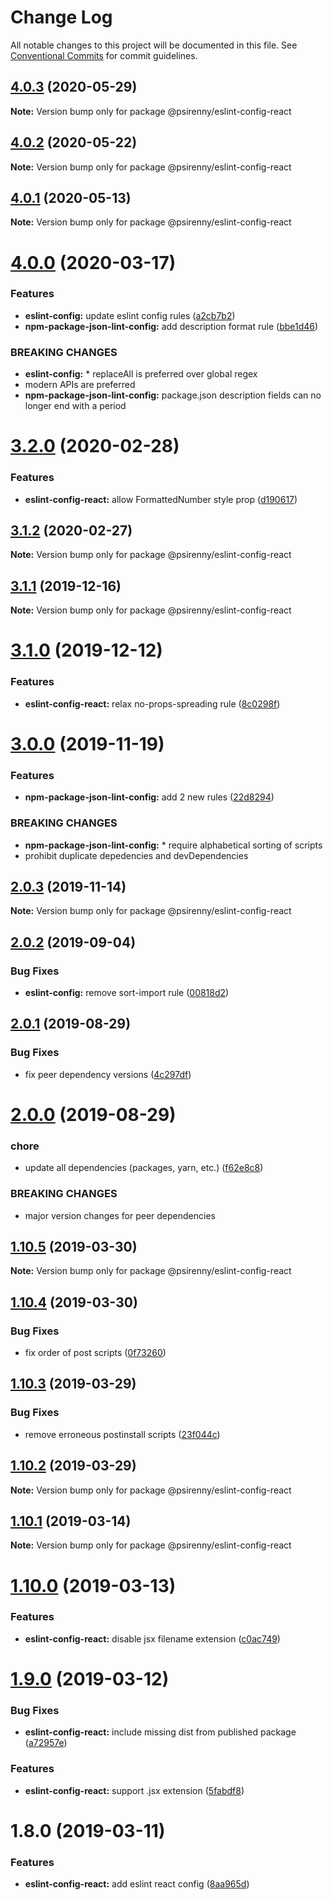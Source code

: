 # Change Log

All notable changes to this project will be documented in this file.
See [Conventional Commits](https://conventionalcommits.org) for commit guidelines.

## [4.0.3](http://github.com/psirenny/monorepo/tree/master/packages/eslint-config-react/compare/@psirenny/eslint-config-react@4.0.0...@psirenny/eslint-config-react@4.0.3) (2020-05-29)

**Note:** Version bump only for package @psirenny/eslint-config-react





## [4.0.2](http://github.com/psirenny/monorepo/tree/master/packages/eslint-config-react/compare/@psirenny/eslint-config-react@4.0.0...@psirenny/eslint-config-react@4.0.2) (2020-05-22)

**Note:** Version bump only for package @psirenny/eslint-config-react





## [4.0.1](http://github.com/psirenny/monorepo/tree/master/packages/eslint-config-react/compare/@psirenny/eslint-config-react@4.0.0...@psirenny/eslint-config-react@4.0.1) (2020-05-13)

**Note:** Version bump only for package @psirenny/eslint-config-react





# [4.0.0](http://github.com/psirenny/monorepo/tree/master/packages/eslint-config-react/compare/@psirenny/eslint-config-react@3.2.0...@psirenny/eslint-config-react@4.0.0) (2020-03-17)


### Features

* **eslint-config:** update eslint config rules ([a2cb7b2](http://github.com/psirenny/monorepo/tree/master/packages/eslint-config-react/commit/a2cb7b2199a9eadbf5f6040d7e1235480f115780))
* **npm-package-json-lint-config:** add description format rule ([bbe1d46](http://github.com/psirenny/monorepo/tree/master/packages/eslint-config-react/commit/bbe1d46e1cf0af33ce263bb422b1ae3cdea7227b))


### BREAKING CHANGES

* **eslint-config:** * replaceAll is preferred over global regex
* modern APIs are preferred
* **npm-package-json-lint-config:** package.json description fields can no longer end with a period





# [3.2.0](http://github.com/psirenny/monorepo/tree/master/packages/eslint-config-react/compare/@psirenny/eslint-config-react@3.1.2...@psirenny/eslint-config-react@3.2.0) (2020-02-28)


### Features

* **eslint-config-react:** allow FormattedNumber style prop ([d190617](http://github.com/psirenny/monorepo/tree/master/packages/eslint-config-react/commit/d1906174c4f9ed10ccec83bb71289de16bee34ed))





## [3.1.2](http://github.com/psirenny/monorepo/tree/master/packages/eslint-config-react/compare/@psirenny/eslint-config-react@3.1.1...@psirenny/eslint-config-react@3.1.2) (2020-02-27)

**Note:** Version bump only for package @psirenny/eslint-config-react





## [3.1.1](http://github.com/psirenny/monorepo/tree/master/packages/eslint-config-react/compare/@psirenny/eslint-config-react@3.1.0...@psirenny/eslint-config-react@3.1.1) (2019-12-16)

**Note:** Version bump only for package @psirenny/eslint-config-react





# [3.1.0](http://github.com/psirenny/monorepo/tree/master/packages/eslint-config-react/compare/@psirenny/eslint-config-react@3.0.0...@psirenny/eslint-config-react@3.1.0) (2019-12-12)


### Features

* **eslint-config-react:** relax no-props-spreading rule ([8c0298f](http://github.com/psirenny/monorepo/tree/master/packages/eslint-config-react/commit/8c0298fcad6e6fc4b5f5a59d49e0bdf38fa73b51))





# [3.0.0](http://github.com/psirenny/monorepo/tree/master/packages/eslint-config-react/compare/@psirenny/eslint-config-react@2.0.3...@psirenny/eslint-config-react@3.0.0) (2019-11-19)


### Features

* **npm-package-json-lint-config:** add 2 new rules ([22d8294](http://github.com/psirenny/monorepo/tree/master/packages/eslint-config-react/commit/22d82944175374b223c9b531d0e612c66755c8fe))


### BREAKING CHANGES

* **npm-package-json-lint-config:** * require alphabetical sorting of scripts
* prohibit duplicate depedencies and devDependencies





## [2.0.3](http://github.com/psirenny/monorepo/tree/master/packages/eslint-config-react/compare/@psirenny/eslint-config-react@2.0.2...@psirenny/eslint-config-react@2.0.3) (2019-11-14)

**Note:** Version bump only for package @psirenny/eslint-config-react





## [2.0.2](http://github.com/psirenny/monorepo/tree/master/packages/eslint-config-react/compare/@psirenny/eslint-config-react@2.0.1...@psirenny/eslint-config-react@2.0.2) (2019-09-04)


### Bug Fixes

* **eslint-config:** remove sort-import rule ([00818d2](http://github.com/psirenny/monorepo/tree/master/packages/eslint-config-react/commit/00818d2))





## [2.0.1](http://github.com/psirenny/monorepo/tree/master/packages/eslint-config-react/compare/@psirenny/eslint-config-react@2.0.0...@psirenny/eslint-config-react@2.0.1) (2019-08-29)


### Bug Fixes

* fix peer dependency versions ([4c297df](http://github.com/psirenny/monorepo/tree/master/packages/eslint-config-react/commit/4c297df))





# [2.0.0](http://github.com/psirenny/monorepo/tree/master/packages/eslint-config-react/compare/@psirenny/eslint-config-react@1.11.1...@psirenny/eslint-config-react@2.0.0) (2019-08-29)


### chore

* update all dependencies (packages, yarn, etc.) ([f62e8c8](http://github.com/psirenny/monorepo/tree/master/packages/eslint-config-react/commit/f62e8c8))


### BREAKING CHANGES

* major version changes for peer dependencies





## [1.10.5](https://github.com/psirenny/monorepo/tree/master/packages/eslint-config-react/compare/@psirenny/eslint-config-react@1.10.4...@psirenny/eslint-config-react@1.10.5) (2019-03-30)

**Note:** Version bump only for package @psirenny/eslint-config-react





## [1.10.4](https://github.com/psirenny/monorepo/tree/master/packages/eslint-config-react/compare/@psirenny/eslint-config-react@1.10.3...@psirenny/eslint-config-react@1.10.4) (2019-03-30)


### Bug Fixes

* fix order of post scripts ([0f73260](https://github.com/psirenny/monorepo/tree/master/packages/eslint-config-react/commit/0f73260))





## [1.10.3](https://github.com/psirenny/monorepo/tree/master/packages/eslint-config-react/compare/@psirenny/eslint-config-react@1.10.2...@psirenny/eslint-config-react@1.10.3) (2019-03-29)


### Bug Fixes

* remove erroneous postinstall scripts ([23f044c](https://github.com/psirenny/monorepo/tree/master/packages/eslint-config-react/commit/23f044c))





## [1.10.2](https://github.com/psirenny/monorepo/tree/master/packages/eslint-config-react/compare/@psirenny/eslint-config-react@1.10.1...@psirenny/eslint-config-react@1.10.2) (2019-03-29)

**Note:** Version bump only for package @psirenny/eslint-config-react





## [1.10.1](https://github.com/psirenny/monorepo/tree/master/packages/eslint-config-react/compare/@psirenny/eslint-config-react@1.10.0...@psirenny/eslint-config-react@1.10.1) (2019-03-14)

**Note:** Version bump only for package @psirenny/eslint-config-react





# [1.10.0](https://github.com/psirenny/monorepo/tree/master/packages/eslint-config-react/compare/@psirenny/eslint-config-react@1.9.0...@psirenny/eslint-config-react@1.10.0) (2019-03-13)


### Features

* **eslint-config-react:** disable jsx filename extension ([c0ac749](https://github.com/psirenny/monorepo/tree/master/packages/eslint-config-react/commit/c0ac749))





# [1.9.0](https://github.com/psirenny/monorepo/tree/master/packages/eslint-config-react/compare/@psirenny/eslint-config-react@1.8.0...@psirenny/eslint-config-react@1.9.0) (2019-03-12)


### Bug Fixes

* **eslint-config-react:** include missing dist from published package ([a72957e](https://github.com/psirenny/monorepo/tree/master/packages/eslint-config-react/commit/a72957e))


### Features

* **eslint-config-react:** support .jsx extension ([5fabdf8](https://github.com/psirenny/monorepo/tree/master/packages/eslint-config-react/commit/5fabdf8))





# 1.8.0 (2019-03-11)


### Features

* **eslint-config-react:** add eslint react config ([8aa965d](https://github.com/psirenny/monorepo/tree/master/packages/eslint-config-react/commit/8aa965d))
